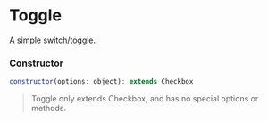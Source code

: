 # Toggle

A simple switch/toggle.

### Constructor

```javascript
constructor(options: object): extends Checkbox
``` 
> Toggle only extends Checkbox, and has no special options or methods.
